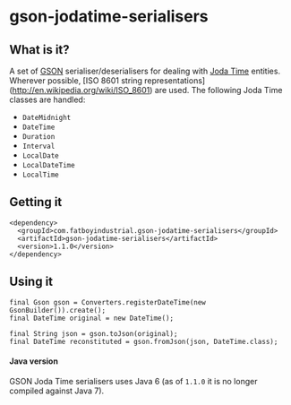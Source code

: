 # gson-jodatime-serialisers

## What is it?

A set of [GSON](http://code.google.com/p/google-gson/) serialiser/deserialisers for dealing with 
[Joda Time](http://joda-time.sourceforge.net/) entities.  Wherever possible, [ISO 8601 string representations]
(http://en.wikipedia.org/wiki/ISO_8601) are used.  The following Joda Time classes are handled:

* `DateMidnight`
* `DateTime`
* `Duration`
* `Interval`
* `LocalDate`
* `LocalDateTime`
* `LocalTime`

## Getting it

````
<dependency>
  <groupId>com.fatboyindustrial.gson-jodatime-serialisers</groupId>
  <artifactId>gson-jodatime-serialisers</artifactId>
  <version>1.1.0</version>
</dependency>
````

## Using it

````
final Gson gson = Converters.registerDateTime(new GsonBuilder()).create();
final DateTime original = new DateTime();

final String json = gson.toJson(original);
final DateTime reconstituted = gson.fromJson(json, DateTime.class);
````

#### Java version

GSON Joda Time serialisers uses Java 6 (as of `1.1.0` it is no longer compiled against Java 7).
